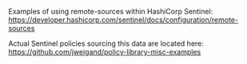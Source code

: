 Examples of using remote-sources within HashiCorp Sentinel: https://developer.hashicorp.com/sentinel/docs/configuration/remote-sources

Actual Sentinel policies sourcing this data are located here: https://github.com/jweigand/policy-library-misc-examples